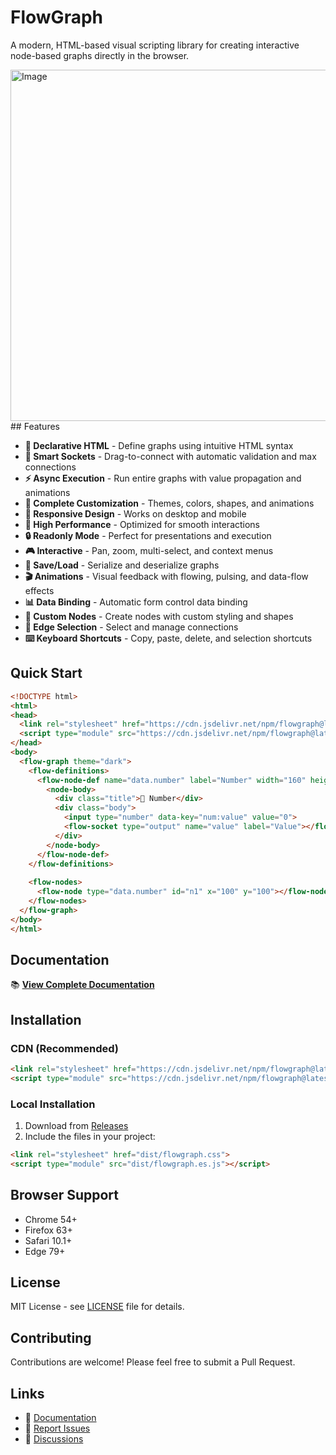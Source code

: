 # FlowGraph

A modern, HTML-based visual scripting library for creating interactive node-based graphs directly in the browser.

<img width="1184" height="562" alt="Image" src="https://github.com/user-attachments/assets/f9e9b938-6f30-4ecb-b7b8-e1b4034e8857" />
## Features

- **🎯 Declarative HTML** - Define graphs using intuitive HTML syntax
- **🔌 Smart Sockets** - Drag-to-connect with automatic validation and max connections
- **⚡ Async Execution** - Run entire graphs with value propagation and animations
- **🎨 Complete Customization** - Themes, colors, shapes, and animations
- **📱 Responsive Design** - Works on desktop and mobile
- **🚀 High Performance** - Optimized for smooth interactions
- **🔒 Readonly Mode** - Perfect for presentations and execution
- **🎮 Interactive** - Pan, zoom, multi-select, and context menus
- **💾 Save/Load** - Serialize and deserialize graphs
- **🎬 Animations** - Visual feedback with flowing, pulsing, and data-flow effects
- **📊 Data Binding** - Automatic form control data binding
- **🎨 Custom Nodes** - Create nodes with custom styling and shapes
- **🔗 Edge Selection** - Select and manage connections
- **⌨️ Keyboard Shortcuts** - Copy, paste, delete, and selection shortcuts

## Quick Start

```html
<!DOCTYPE html>
<html>
<head>
  <link rel="stylesheet" href="https://cdn.jsdelivr.net/npm/flowgraph@latest/dist/flowgraph.css">
  <script type="module" src="https://cdn.jsdelivr.net/npm/flowgraph@latest/dist/flowgraph.es.js"></script>
</head>
<body>
  <flow-graph theme="dark">
    <flow-definitions>
      <flow-node-def name="data.number" label="Number" width="160" height="100">
        <node-body>
          <div class="title">🔢 Number</div>
          <div class="body">
            <input type="number" data-key="num:value" value="0">
            <flow-socket type="output" name="value" label="Value"></flow-socket>
          </div>
        </node-body>
      </flow-node-def>
    </flow-definitions>
    
    <flow-nodes>
      <flow-node type="data.number" id="n1" x="100" y="100"></flow-node>
    </flow-nodes>
  </flow-graph>
</body>
</html>
```

## Documentation

📚 **[View Complete Documentation](https://sps014.github.io/visual-flow-graph/)**

## Installation

### CDN (Recommended)
```html
<link rel="stylesheet" href="https://cdn.jsdelivr.net/npm/flowgraph@latest/dist/flowgraph.css">
<script type="module" src="https://cdn.jsdelivr.net/npm/flowgraph@latest/dist/flowgraph.es.js"></script>
```

### Local Installation
1. Download from [Releases](https://github.com/sps014/visual-flow-graph/releases)
2. Include the files in your project:
```html
<link rel="stylesheet" href="dist/flowgraph.css">
<script type="module" src="dist/flowgraph.es.js"></script>
```

## Browser Support

- Chrome 54+
- Firefox 63+
- Safari 10.1+
- Edge 79+

## License

MIT License - see [LICENSE](LICENSE) file for details.

## Contributing

Contributions are welcome! Please feel free to submit a Pull Request.

## Links

- 📖 [Documentation](https://sps014.github.io/visual-flow-graph/)
- 🐛 [Report Issues](https://github.com/sps014/visual-flow-graph/issues)
- 💬 [Discussions](https://github.com/sps014/visual-flow-graph/discussions)
